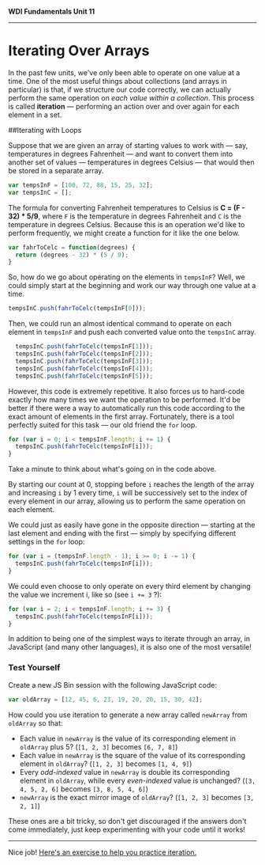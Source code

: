 **WDI Fundamentals Unit 11**

---

# Iterating Over Arrays

In the past few units, we've only been able to operate on one value at a time. One of the most useful things about collections (and arrays in particular) is that, if we structure our code correctly, we can actually perform the same operation on *each value within a collection*. This process is called **iteration** — performing an action over and over again for each element in a set.

##Iterating with Loops

Suppose that we are given an array of starting values to work with — say, temperatures in degrees Fahrenheit — and want to convert them into another set of values — temperatures in degrees Celsius — that would then be stored in a separate array.

```javascript
var tempsInF = [100, 72, 88, 15, 25, 32];
var tempsInC = [];
```

The formula for converting Fahrenheit temperatures to Celsius is **C = (F - 32) * 5/9**, where `F` is the temperature in degrees Fahrenheit and `C` is the temperature in degrees Celsius. Because this is an operation we'd like to perform frequently, we might create a function for it like the one below.

```javascript
var fahrToCelc = function(degrees) {
  return (degrees - 32) * (5 / 9);
}
```

So, how do we go about operating on the elements in `tempsInF`? Well, we could simply start at the beginning and work our way through one value at a time.

```javascript
tempsInC.push(fahrToCelc(tempsInF[0]));
```

Then, we could run an almost identical command to operate on each element in `tempsInF` and push each converted value onto the `tempsInC` array.

```javascript
  tempsInC.push(fahrToCelc(tempsInF[1]));
  tempsInC.push(fahrToCelc(tempsInF[2]));
  tempsInC.push(fahrToCelc(tempsInF[3]));
  tempsInC.push(fahrToCelc(tempsInF[4]));
  tempsInC.push(fahrToCelc(tempsInF[5]));
```

However, this code is extremely repetitive. It also forces us to hard-code exactly how many times we want the operation to be performed. It'd be better if there were a way to automatically run this code according to the exact amount of elements in the first array. Fortunately, there is a tool perfectly suited for this task — our old friend the `for` loop.

```javascript
for (var i = 0; i < tempsInF.length; i += 1) {
  tempsInC.push(fahrToCelc(tempsInF[i]));
}
```

Take a minute to think about what's going on in the code above.

By starting our count at 0, stopping before `i` reaches the length of the array and increasing `i` by 1 every time, `i` will be successively set to the index of every element in our array, allowing us to perform the same operation on each element.

We could just as easily have gone in the opposite direction — starting at the last element and ending with the first — simply by specifying different settings in the `for` loop:

```javascript
for (var i = (tempsInF.length - 1); i >= 0; i -= 1) {
  tempsInC.push(fahrToCelc(tempsInF[i]));
}
```

We could even choose to only operate on every third element by changing the value we increment i, like so (see `i += 3` ?):

```javascript
for (var i = 2; i < tempsInF.length; i += 3) {
  tempsInC.push(fahrToCelc(tempsInF[i]));
}
```

In addition to being one of the simplest ways to iterate through an array, in JavaScript (and many other languages), it is also one of the most versatile!

### Test Yourself

Create a new JS Bin session with the following JavaScript code:

```javascript
var oldArray = [12, 45, 6, 23, 19, 20, 20, 15, 30, 42];
```

How could you use iteration to generate a new array called `newArray` from `oldArray` so that:
* Each value in `newArray` is the value of its corresponding element in `oldArray` plus 5? (`[1, 2, 3]` becomes `[6, 7, 8]`)
* Each value in `newArray` is the square of the value of its corresponding element in `oldArray`? (`[1, 2, 3]` becomes `[1, 4, 9]`)
* Every *odd-indexed* value in `newArray` is double its corresponding element in `oldArray`, while every *even-indexed* value is unchanged? (`[3, 4, 5, 2, 6]` becomes `[3, 8, 5, 4, 6]`)
* `newArray` is the exact mirror image of `oldArray`? (`[1, 2, 3]` becomes `[3, 2, 1]`)

These ones are a bit tricky, so don't get discouraged if the answers don't come immediately, just keep experimenting with your code until it works!

---

Nice job! [Here's an exercise to help you practice iteration.](07_exercise.md)
